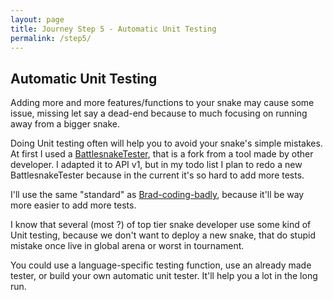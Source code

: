 ```yaml
---
layout: page
title: Journey Step 5 - Automatic Unit Testing
permalink: /step5/
---
```


## Automatic Unit Testing

Adding more and more features/functions to your snake may cause some issue, missing let say a dead-end because to much focusing on running away from a bigger snake. 

Doing Unit testing often will help you to avoid your snake's simple mistakes. At first I used a [BattlesnakeTester](https://github.com/Nettogrof/BattlesnakeTester), that is a fork from a tool made by other developer. I adapted it to API v1, but in my todo list I plan to redo a new BattlesnakeTester because in the current it's so hard to add more tests.

I'll use the same "standard" as [Brad-coding-badly](https://github.com/BattlesnakeOfficial/coding-badly/tree/main/src/tests), because it'll be way more easier to add more tests.

I know that several (most ?) of top tier snake developer use some kind of Unit testing, because we don't want to deploy a new snake, that do stupid mistake once live in global arena or worst in tournament.

You could use a language-specific testing function, use an already made tester, or build your own automatic unit tester. It'll help you a lot in the long run.